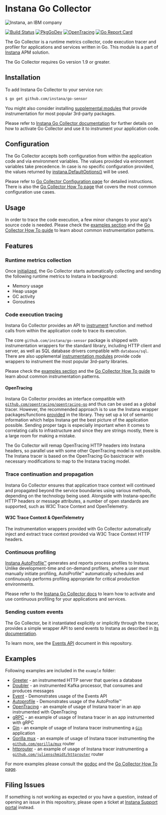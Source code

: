 # Instana Go Collector

![Instana, an IBM company](https://user-images.githubusercontent.com/203793/135623131-0babc5b4-7599-4511-8bf0-ce05922de8a3.png)

[![Build Status](https://circleci.com/gh/instana/go-sensor/tree/master.svg?style=svg)](https://circleci.com/gh/instana/go-sensor/tree/master)
[![PkgGoDev](https://pkg.go.dev/badge/github.com/instana/go-sensor)][pkg.go.dev]
[![OpenTracing](https://img.shields.io/badge/OpenTracing-enabled-blue.svg)](http://opentracing.io)
[![Go Report Card](https://goreportcard.com/badge/github.com/instana/go-sensor)](https://goreportcard.com/report/github.com/instana/go-sensor)

The Go Collector is a runtime metrics collector, code execution tracer and profiler for applications and services written in Go. This module
is a part of [Instana](https://instana.com) APM solution.

The Go Collector requires Go version 1.9 or greater.

## Installation

To add Instana Go Collector to your service run:

```bash
$ go get github.com/instana/go-sensor
```

You might also consider installing [supplemental modules](https://www.instana.com/docs/ecosystem/go/#supported-frameworks-and-libraries)
that provide instrumentation for most popular 3rd-party packages.

Please refer to [Instana Go Collector documentation][docs.installation] for further details on how to activate Go Collector and use it to
instrument your application code.

## Configuration

The Go Collector accepts both configuration from within the application code and via environment variables. The values provided via enironment
variables take precedence. In case is no specific configuration provided, the values returned by
[instana.DefaultOptions()][instana.DefaultOptions] will be used.

Please refer to [Go Collector Configuration page][docs.configuration] for detailed instructions. There is also the
[Go Collector How To page][docs.howto.configuration] that covers the most common configuration use cases.

## Usage

In order to trace the code execution, a few minor changes to your app's source code is needed. Please check the [examples section](#examples)
and the [Go Collector How To guide][docs.howto.instrumentation] to learn about common instrumentation patterns.

## Features

### Runtime metrics collection

Once [initialized](https://www.instana.com/docs/ecosystem/go/howto/#how-to-initialize-go-collector), the Go Collector starts automatically
collecting and sending the following runtime metrics to Instana in background:

* Memory usage
* Heap usage
* GC activity
* Goroutines

### Code execution tracing

Instana Go Collector provides an API to [instrument][docs.howto.instrumentation] function and method calls from within the application code
to trace its execution.

The core `github.com/instana/go-sensor` package is shipped with instrumentation wrappers for the standard library, including HTTP client and
server, as well as SQL database drivers compatible with `database/sql`. There are also upplemental
[instrumentation modules](https://www.instana.com/docs/ecosystem/go/#supported-frameworks-and-libraries) provide code wrappers to instrument
the most popular 3rd-party libraries.

Please check the [examples section](#examples) and the [Go Collector How To guide][docs.howto.instrumentation] to learn about common
instrumentation patterns.

#### OpenTracing

Instana Go Collector provides an interface compatible with [`github.com/opentracing/opentracing-go`](https://github.com/opentracing/opentracing-go) and thus can be used as a global tracer. However, the recommended approach is to use the Instana wrapper packages/functions [provided](./instrumentation) in the library. They set up a lot of semantic information which helps Instana get the best picture of the application possible. Sending proper tags is especially important when it comes to correlating calls to infrastructure and since they are strings mostly, there is a large room for making a mistake.

The Go Collector will remap OpenTracing HTTP headers into Instana headers, so parallel use with some other OpenTracing model is not possible. The Instana tracer is based on the OpenTracing Go basictracer with necessary modifications to map to the Instana tracing model.

### Trace continuation and propagation

Instana Go Collector ensures that application trace context will continued and propagated beyond the service boundaries using various
methods, depending on the technology being used. Alongside with Instana-specific HTTP headers or message attributes, a number of open
standards are supported, such as W3C Trace Context and OpenTelemetry.

#### W3C Trace Context & OpenTelemetry

The instrumentation wrappers provided with Go Collector automatically inject and extract trace context provided via W3C Trace Context HTTP
headers.

### Continuous profiling

[Instana AutoProfile™][docs.autoprofile] generates and reports process profiles to Instana. Unlike development-time and on-demand profilers,
where a user must manually initiate profiling, AutoProfile™ automatically schedules and continuously performs profiling appropriate for
critical production environments.

Please refer to the [Instana Go Collector docs](https://www.instana.com/docs/ecosystem/go/#instana-autoprofile) to learn how to activate and
use continuous profiling for your applications and services.

### Sending custom events

The Go Collector, be it instantiated explicitly or implicitly through the tracer, provides a simple wrapper API to send events to Instana as described in [its documentation](https://www.instana.com/docs/api/agent/#event-sdk-web-service).

To learn more, see the [Events API](./EventAPI.md) document in this repository.

## Examples

Following examples are included in the `example` folder:

* [Greeter](./example/http-database-greeter) - an instrumented HTTP server that queries a database
* [Doubler](./example/kafka-producer-consumer) - an instrumented Kafka processor, that consumes and produces messages
* [Event](./example/event) - Demonstrates usage of the Events API
* [Autoprofile](./example/autoprofile) - Demonstrates usage of the AutoProfile™
* [OpenTracing](./example/opentracing) - an example of usage of Instana tracer in an app instrumented with OpenTracing
* [gRPC](./example/grpc-client-server) - an example of usage of Instana tracer in an app instrumented with gRPC
* [Gin](./example/gin) - an example of usage of Instana tracer instrumenting a [`Gin`](github.com/gin-gonic/gin) application
* [Gorilla mux](./example/gorillamux) - an example of usage of Instana tracer instrumenting the [`github.com/gorilla/mux`](https://github.com/gorilla/mux) router
* [httprouter](./example/httprouter) - an example of usage of Instana tracer instrumenting a [`github.com/julienschmidt/httprouter`](https://github.com/julienschmidt/httprouter) router

For more examples please consult the [godoc][godoc] and the [Go Collector How To page](https://www.instana.com/docs/ecosystem/go/howto).

## Filing Issues

If something is not working as expected or you have a question, instead of opening an issue in this repository, please open a ticket at [Instana Support portal](https://support.instana.com/hc/requests/new) instead.

<!-- Links section -->

[godoc]: https://pkg.go.dev/github.com/instana/go-sensor/?tab=doc#pkg-examples
[pkg.go.dev]: https://pkg.go.dev/github.com/instana/go-sensor
[docs.autoprofile]: https://www.instana.com/docs/profiling/
[docs.configuration]: https://www.instana.com/docs/ecosystem/go/configuration/
[docs.installation]: https://www.instana.com/docs/ecosystem/go/installation/
[docs.howto.configuration]: https://www.instana.com/docs/ecosystem/go/howto/#configuration
[docs.howto.instrumentation]: https://www.instana.com/docs/ecosystem/go/howto/#instrumentation
[instana.DefaultOptions]: https://pkg.go.dev/github.com/instana/go-sensor#DefaultOptions
